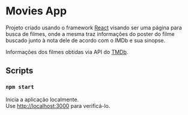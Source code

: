 # Movies App

Projeto criado usando o framework [React](https://reactjs.org/) visando ser uma página para busca de filmes, onde a mesma traz informações do poster do filme buscado junto à nota dele de acordo com o IMDb e sua sinopse.

Informações dos filmes obtidas via API do [TMDb](https://www.themoviedb.org/).

## Scripts
### `npm start`

Inicia a aplicação localmente.\
Use [http://localhost:3000](http://localhost:3000) para verificá-lo.